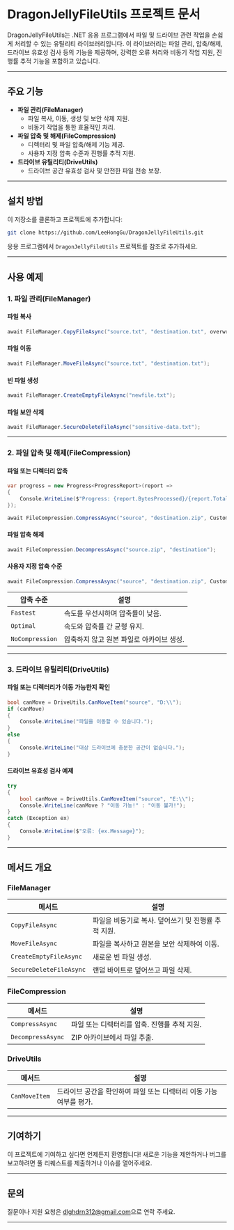 # DragonJellyFileUtils 프로젝트 문서

DragonJellyFileUtils는 .NET 응용 프로그램에서 파일 및 드라이브 관련 작업을 손쉽게 처리할 수 있는 유틸리티 라이브러리입니다. 이 라이브러리는 파일 관리, 압축/해제, 드라이브 유효성 검사 등의 기능을 제공하며, 강력한 오류 처리와 비동기 작업 지원, 진행률 추적 기능을 포함하고 있습니다.

---

## 주요 기능

- **파일 관리(FileManager)**
  - 파일 복사, 이동, 생성 및 보안 삭제 지원.
  - 비동기 작업을 통한 효율적인 처리.
- **파일 압축 및 해제(FileCompression)**
  - 디렉터리 및 파일 압축/해제 기능 제공.
  - 사용자 지정 압축 수준과 진행률 추적 지원.
- **드라이브 유틸리티(DriveUtils)**
  - 드라이브 공간 유효성 검사 및 안전한 파일 전송 보장.

---

## 설치 방법

이 저장소를 클론하고 프로젝트에 추가합니다:

```bash
git clone https://github.com/LeeHongGu/DragonJellyFileUtils.git
```

응용 프로그램에서 `DragonJellyFileUtils` 프로젝트를 참조로 추가하세요.

---

## 사용 예제

### 1. 파일 관리(FileManager)

#### 파일 복사
```csharp
await FileManager.CopyFileAsync("source.txt", "destination.txt", overwrite: true);
```

#### 파일 이동
```csharp
await FileManager.MoveFileAsync("source.txt", "destination.txt");
```

#### 빈 파일 생성
```csharp
await FileManager.CreateEmptyFileAsync("newfile.txt");
```

#### 파일 보안 삭제
```csharp
await FileManager.SecureDeleteFileAsync("sensitive-data.txt");
```

---

### 2. 파일 압축 및 해제(FileCompression)

#### 파일 또는 디렉터리 압축
```csharp
var progress = new Progress<ProgressReport>(report =>
{
    Console.WriteLine($"Progress: {report.BytesProcessed}/{report.TotalBytes}");
});

await FileCompression.CompressAsync("source", "destination.zip", CustomCompessionLevel.Optimal, progress);
```

#### 파일 압축 해제
```csharp
await FileCompression.DecompressAsync("source.zip", "destination");
```

#### 사용자 지정 압축 수준
```csharp
await FileCompression.CompressAsync("source", "destination.zip", CustomCompessionLevel.Fastest);
```

| 압축 수준               | 설명                                   |
|-------------------------|--------------------------------------|
| `Fastest`              | 속도를 우선시하며 압축률이 낮음.       |
| `Optimal`              | 속도와 압축률 간 균형 유지.           |
| `NoCompression`        | 압축하지 않고 원본 파일로 아카이브 생성. |

---

### 3. 드라이브 유틸리티(DriveUtils)

#### 파일 또는 디렉터리가 이동 가능한지 확인
```csharp
bool canMove = DriveUtils.CanMoveItem("source", "D:\\");
if (canMove)
{
    Console.WriteLine("파일을 이동할 수 있습니다.");
}
else
{
    Console.WriteLine("대상 드라이브에 충분한 공간이 없습니다.");
}
```

#### 드라이브 유효성 검사 예제
```csharp
try
{
    bool canMove = DriveUtils.CanMoveItem("source", "E:\\");
    Console.WriteLine(canMove ? "이동 가능!" : "이동 불가!");
}
catch (Exception ex)
{
    Console.WriteLine($"오류: {ex.Message}");
}
```

---

## 메서드 개요

### FileManager
| 메서드                    | 설명                                                                       |
|--------------------------|--------------------------------------------------------------------------|
| `CopyFileAsync`          | 파일을 비동기로 복사. 덮어쓰기 및 진행률 추적 지원.                           |
| `MoveFileAsync`          | 파일을 복사하고 원본을 보안 삭제하여 이동.                                     |
| `CreateEmptyFileAsync`   | 새로운 빈 파일 생성.                                                       |
| `SecureDeleteFileAsync`  | 랜덤 바이트로 덮어쓰고 파일 삭제.                                           |

### FileCompression
| 메서드                    | 설명                                                                       |
|--------------------------|--------------------------------------------------------------------------|
| `CompressAsync`          | 파일 또는 디렉터리를 압축. 진행률 추적 지원.                                 |
| `DecompressAsync`        | ZIP 아카이브에서 파일 추출.                                                |

### DriveUtils
| 메서드                    | 설명                                                                       |
|--------------------------|--------------------------------------------------------------------------|
| `CanMoveItem`            | 드라이브 공간을 확인하여 파일 또는 디렉터리 이동 가능 여부를 평가.                |

---

## 기여하기

이 프로젝트에 기여하고 싶다면 언제든지 환영합니다! 새로운 기능을 제안하거나 버그를 보고하려면 풀 리퀘스트를 제출하거나 이슈를 열어주세요.

---

## 문의

질문이나 지원 요청은 [dlghdrn312@gmail.com](mailto:dlghdrn312@gmail.com)으로 연락 주세요.

---

